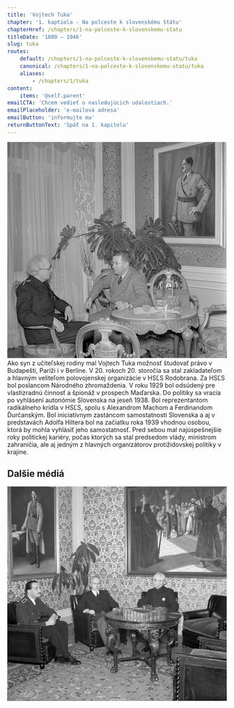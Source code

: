 ```yaml
---
title: 'Vojtech Tuka'
chapter: '1. kaptiola - Na polceste k slovenskému štátu'
chapterHref: /chapters/1-na-polceste-k-slovenskemu-statu
titleDate: '1880 – 1946'
slug: tuka
routes:
    default: /chapters/1-na-polceste-k-slovenskemu-statu/tuka
    canonical: /chapters/1-na-polceste-k-slovenskemu-statu/tuka
    aliases:
        - /chapters/1/tuka
content:
    items: '@self.parent'
emailCTA: 'Chcem vedieť o nasledujúcich udalostiach.'
emailPlaceholder: 'e-mailová adresa'
emailButton: 'informujte ma'
returnButtonText: 'Späť na 1. kapitolu'
---
```


[![Neznámy autor. Reprezentačné priestory predsedu vlády Vojtecha Tuku. 1941. SNA, Bratislava – fond STK](SVK_TMP.140.jpeg)
](http://www.webumenia.sk/dielo/SVK:TMP.140?collection=82)
<span class="drop-cap">A</span>ko syn z učiteľskej rodiny mal Vojtech Tuka možnosť študovať právo v Budapešti, Paríži i v Berlíne. V 20. rokoch 20. storočia sa stal zakladateľom a hlavným veliteľom polovojenskej organizácie v HSĽS Rodobrana. Za HSĽS bol poslancom Národného zhromaždenia. V roku 1929 bol odsúdený pre vlastizradnú činnosť a špionáž v prospech Maďarska. Do politiky sa vracia po vyhlásení autonómie Slovenska na jeseň 1938. Bol reprezentantom radikálneho krídla v HSĽS, spolu s Alexandrom Machom a Ferdinandom Ďurčanským. Bol iniciatívnym zastáncom samostatnosti Slovenska a aj v predstavách Adolfa Hiltera bol na začiatku roka 1939 vhodnou osobou, ktorá by mohla vyhlásiť jeho samostatnosť. Pred sebou mal najúspešnejšie roky politickej kariéry, počas ktorých sa stal predsedom vlády, ministrom zahraničia, ale aj jedným z hlavných organizátorov protižidovskej politiky v krajine. 

## Dalšie médiá
[![Neznámy autor. Reprezentačné priestory predsedu vlády Vojtecha Tuku 2. 1941. SNA, Bratislava – fond STK](SVK_TMP.141.jpeg)](http://www.webumenia.sk/dielo/SVK:TMP.141?collection=82)
